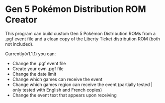 # Gen 5 Pokémon Distribution ROM Creator

This program can build custom Gen 5 Pokémon Distribution ROMs from a .pgf event file and a clean copy of the Liberty Ticket distribution ROM (both not included).

Currently(v1.1.1) you can:
 - Change the .pgf event file
 - Create your own .pgf file
 - Change the date limit
 - Change which games can receive the event
 - Change which games region can receive the event (partially tested | only tested with English and French copies)
 - Change the event text that appears upon receiving
